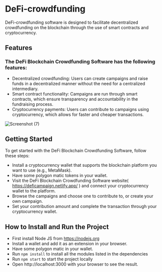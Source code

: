 # DeFi-crowdfunding
DeFi-crowdfunding software is designed to facilitate decentralized crowdfunding on the blockchain through the use of smart contracts and cryptocurrency. 

## Features
### The DeFi Blockchain Crowdfunding Software has the following features:
- Decentralized crowdfunding: Users can create campaigns and raise funds in a decentralized manner without the need for a centralized intermediary.
- Smart contract functionality: Campaigns are run through smart contracts, which ensure transparency and accountability in the fundraising process.
- Cryptocurrency payments: Users can contribute to campaigns using cryptocurrency, which allows for faster and cheaper transactions.

![Screenshot (7)](https://github.com/Malachy-Olua/DeFi-crowdfunding/assets/105208823/03befe29-d389-46e0-8025-c7a7b8e8f8e6)

## Getting Started
To get started with the DeFi Blockchain Crowdfunding Software, follow these steps:
- Install a cryptocurrency wallet that supports the blockchain platform you want to use (e.g., MetaMask).
- Have some polygon matic tokens in your wallet.
- Visit the DeFi Blockchain Crowdfunding Software website( https://deficampaign.netlify.app/ ) and connect your cryptocurrency wallet to the platform.
- Browse the campaigns and choose one to contribute to, or create your own campaign.
- Set your contribution amount and complete the transaction through your cryptocurrency wallet.

## How to Install and Run the Project
- First install Node JS from https://nodejs.org
- Install a wallet and add it as an extension in your browser.
- Have some polygon matic in your wallet.
- Run `npm install` to install all the modules listed in the dependencies
- Run `npm start` to start the project locally
- Open http://localhost:3000 with your browser to see the result.
